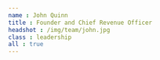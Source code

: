 ```yaml
---
name : John Quinn
title : Founder and Chief Revenue Officer
headshot : /img/team/john.jpg
class : leadership
all : true
---
```


